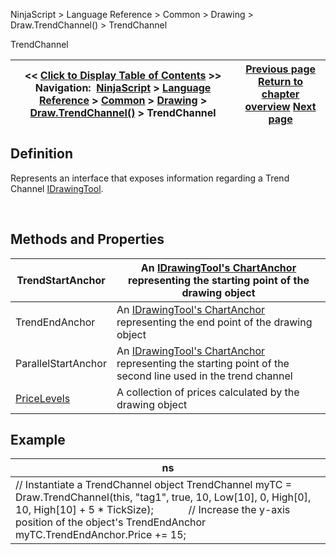 ﻿


NinjaScript \> Language Reference \> Common \> Drawing \> Draw.TrendChannel() \> TrendChannel






















TrendChannel







| \<\< [Click to Display Table of Contents](trendchannel.md) \>\> **Navigation:**     [NinjaScript](ninjascript.md) \> [Language Reference](language_reference_wip.md) \> [Common](common.md) \> [Drawing](drawing.md) \> [Draw.TrendChannel()](draw_trendchannel.md) \> TrendChannel | [Previous page](draw_trendchannel.md) [Return to chapter overview](draw_trendchannel.md) [Next page](draw_triangle.md) |
| --- | --- |











## Definition


Represents an interface that exposes information regarding a Trend Channel [IDrawingTool](idrawingtool.md).


 


## Methods and Properties




| TrendStartAnchor | An [IDrawingTool's ChartAnchor](idrawingtool.htm#chartanchor) representing the starting point of the drawing object |
| --- | --- |
| TrendEndAnchor | An [IDrawingTool's ChartAnchor](idrawingtool.htm#chartanchor) representing the end point of the drawing object |
| ParallelStartAnchor | An [IDrawingTool's ChartAnchor](idrawingtool.htm#chartanchor) representing the starting point of the second line used in the trend channel |
| [PriceLevels](pricelevels.md) | A collection of prices calculated by the drawing object |



## 


## 


## 


## Example




| ns |
| --- |
| // Instantiate a TrendChannel object TrendChannel myTC \= Draw.TrendChannel(this, "tag1", true, 10, Low\[10], 0, High\[0], 10, High\[10] \+ 5 \* TickSize);              // Increase the y\-axis position of the object's TrendEndAnchor myTC.TrendEndAnchor.Price \+\= 15; |









